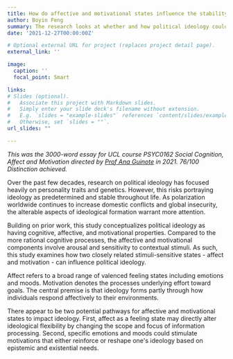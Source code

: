 ```yaml
---
title: How do affective and motivational states influence the stability of political ideology?
author: Boyin Feng
summary: The research looks at whether and how political ideology could be influenced by two closely-related stimuli-sensitive states - *affect* and *motivation*. 
date: '2021-12-27T00:00:00Z'

# Optional external URL for project (replaces project detail page).
external_link: ''

image: 
  caption: ''
  focal_point: Smart

links:
# Slides (optional).
#   Associate this project with Markdown slides.
#   Simply enter your slide deck's filename without extension.
#   E.g. `slides = "example-slides"` references `content/slides/example-slides.md`.
#   Otherwise, set `slides = ""`.
url_slides: ""

---
```

*This was the 3000-word essay for UCL course PSYC0162 Social Cognition, Affect and Motivation directed by [Prof Ana Guinote](https://scholar.google.com/citations?user=tbk3KoIAAAAJ&hl=en&oi=ao) in 2021. 76/100 Distinction achieved.*

Over the past few decades, research on political ideology has focused heavily on personality traits and genetics. However, this risks portraying ideology as predetermined and stable throughout life. As polarization worldwide continues to increase domestic conflicts and global insecurity, the alterable aspects of ideological formation warrant more attention.

Building on prior work, this study conceptualizes political ideology as having cognitive, affective, and motivational properties. Compared to the more rational cognitive processes, the affective and motivational components involve arousal and sensitivity to contextual stimuli. As such, this study examines how two closely related stimuli-sensitive states - affect and motivation - can influence political ideology.

Affect refers to a broad range of valenced feeling states including emotions and moods. Motivation denotes the processes underlying effort toward goals. The central premise is that ideology forms partly through how individuals respond affectively to their environments.

There appear to be two potential pathways for affective and motivational states to impact ideology. First, affect as a feeling state may directly alter ideological flexibility by changing the scope and focus of information processing. Second, specific emotions and moods could stimulate motivations that either reinforce or reshape one's ideology based on epistemic and existential needs.
